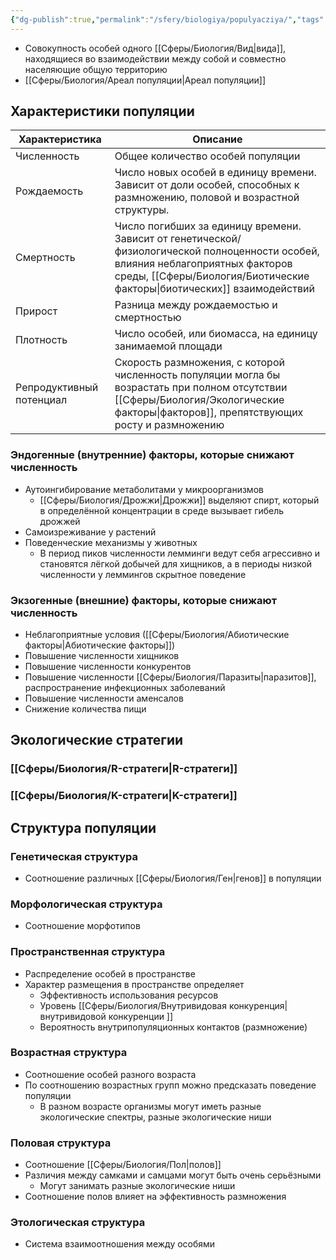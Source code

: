```yaml
---
{"dg-publish":true,"permalink":"/sfery/biologiya/populyacziya/","tags":["Экология"]}
---
```


- Совокупность особей одного [[Сферы/Биология/Вид\|вида]], находящиеся во взаимодействии между собой и совместно населяющие общую территорию
- [[Сферы/Биология/Ареал популяции\|Ареал популяции]] 
## Характеристики популяции 

| Характеристика           | Описание                                                                                                                                                                                     |
| ------------------------ | -------------------------------------------------------------------------------------------------------------------------------------------------------------------------------------------- |
| Численность              | Общее количество особей популяции                                                                                                                                                            |
| Рождаемость              | Число новых особей в единицу времени. Зависит от доли особей, способных к размножению, половой и возрастной структуры.                                                                       |
| Смертность               | Число погибших за единицу времени. Зависит от генетической/физиологической полноценности особей, влияния неблагоприятных факторов среды, [[Сферы/Биология/Биотические факторы\|биотических]] взаимодействий |
| Прирост                  | Разница между рождаемостью и смертностью                                                                                                                                                     |
| Плотность                | Число особей, или биомасса, на единицу занимаемой площади                                                                                                                                    |
| Репродуктивный потенциал | Скорость размножения, с которой численность популяции могла бы возрастать при полном отсутствии [[Сферы/Биология/Экологические факторы\|факторов]], препятствующих росту и размножению                      |
### Эндогенные (внутренние) факторы, которые снижают численность 
- Аутоингибирование метаболитами у микроорганизмов 
	- [[Сферы/Биология/Дрожжи\|Дрожжи]] выделяют спирт, который в определённой концентрации в среде вызывает гибель дрожжей 
- Самоизреживание у растений 
- Поведенческие механизмы у животных
	- В период пиков численности лемминги ведут себя агрессивно и становятся лёгкой добычей для хищников, а в периоды низкой численности у леммингов скрытное поведение 
### Экзогенные (внешние) факторы, которые снижают численность 
- Неблагоприятные условия ([[Сферы/Биология/Абиотические факторы\|Абиотические факторы]])
- Повышение численности хищников 
- Повышение численности конкурентов
- Повышение численности [[Сферы/Биология/Паразиты\|паразитов]], распространение инфекционных заболеваний 
- Повышение численности аменсалов 
- Снижение количества пищи 
## Экологические стратегии 
### [[Сферы/Биология/R-стратеги\|R-стратеги]]
### [[Сферы/Биология/K-стратеги\|K-стратеги]] 
## Структура популяции 
### Генетическая структура 
- Соотношение различных [[Сферы/Биология/Ген\|генов]] в популяции 
### Морфологическая структура 
- Соотношение морфотипов 
### Пространственная структура 
- Распределение особей в пространстве 
- Характер размещения в пространстве определяет 
	- Эффективность использования ресурсов 
	- Уровень [[Сферы/Биология/Внутривидовая конкуренция\|внутривидовой конкуренции ]]
	- Вероятность внутрипопуляционных контактов (размножение)
### Возрастная структура 
- Соотношение особей разного возраста 
- По соотношению возрастных групп можно предсказать поведение популяции 
	- В разном возрасте организмы могут иметь разные экологические спектры, разные экологические ниши 
### Половая структура 
- Соотношение [[Сферы/Биология/Пол\|полов]]
- Различия между самками и самцами могут быть очень серьёзными 
	- Могут занимать разные экологические ниши 
- Соотношение полов влияет на эффективность размножения 
### Этологическая структура 
- Система взаимоотношения между особями 
